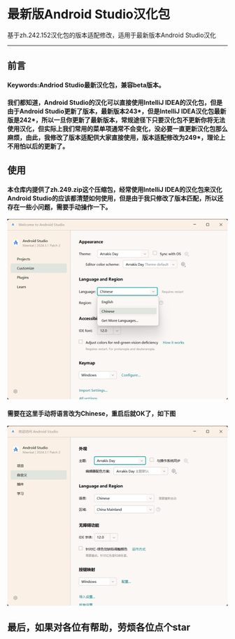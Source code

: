 # 最新版Android Studio汉化包

基于zh.242.152汉化包的版本适配修改，适用于最新版本Android Studio汉化

------

## 前言

#### Keywords:Andriod Studio最新汉化包，兼容beta版本。

#### 我们都知道，Android Studio的汉化可以直接使用IntelliJ IDEA的汉化包，但是由于Android Studio更新了版本，最新版本243*，但是IntelliJ IDEA汉化包最新版是242*，所以一旦你更新了最新版本，常规途径下只要汉化包不更新你将无法使用汉化，但实际上我们常用的菜单项通常不会变化，没必要一直更新汉化包那么麻烦，由此，我修改了版本适配供大家直接使用，版本适配修改为249*，理论上不用怕以后的更新了。

## 使用

#### 本仓库内提供了zh.249.zip这个压缩包，经常使用IntelliJ IDEA的汉化包来汉化Android Studio的应该都清楚如何使用，但是由于我只修改了版本匹配，所以还存在一些小问题，需要手动操作一下。

![](./img/en.png)

#### 需要在这里手动将语言改为Chinese，重启后就OK了，如下图

![](./img/zh.png)



## 最后，如果对各位有帮助，劳烦各位点个star
